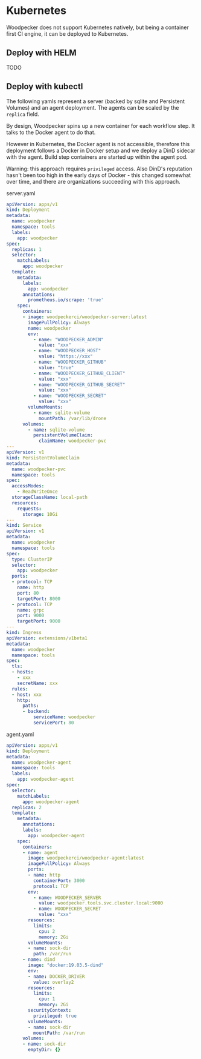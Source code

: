 # Kubernetes

Woodpecker does not support Kubernetes natively, but being a container first CI engine, it can be deployed to Kubernetes.

## Deploy with HELM

TODO

## Deploy with kubectl

The following yamls represent a server (backed by sqlite and Persistent Volumes) and an agent deployment. The agents can be scaled by the `replica` field.

By design, Woodpecker spins up a new container for each workflow step. It talks to the Docker agent to do that.

However in Kubernetes, the Docker agent is not accessible, therefore this deployment follows a Docker in Docker setup and we deploy a DinD sidecar with the agent.
Build step containers are started up within the agent pod.

Warning: this approach requires `privileged` access. Also DinD's reputation hasn't been too high in the early days of Docker - this changed somewhat over time, and there are organizations succeeding with this approach.

server.yaml
```yaml
apiVersion: apps/v1
kind: Deployment
metadata:
  name: woodpecker
  namespace: tools
  labels:
    app: woodpecker
spec:
  replicas: 1
  selector:
    matchLabels:
      app: woodpecker
  template:
    metadata:
      labels:
        app: woodpecker
      annotations:
        prometheus.io/scrape: 'true'
    spec:
      containers:
      - image: woodpeckerci/woodpecker-server:latest
        imagePullPolicy: Always
        name: woodpecker
        env:
          - name: "WOODPECKER_ADMIN"
            value: "xxx"
          - name: "WOODPECKER_HOST"
            value: "https://xxx"
          - name: "WOODPECKER_GITHUB"
            value: "true"
          - name: "WOODPECKER_GITHUB_CLIENT"
            value: "xxx"
          - name: "WOODPECKER_GITHUB_SECRET"
            value: "xxx"
          - name: "WOODPECKER_SECRET"
            value: "xxx"
        volumeMounts:
          - name: sqlite-volume
            mountPath: /var/lib/drone
      volumes:
        - name: sqlite-volume
          persistentVolumeClaim:
            claimName: woodpecker-pvc
---
apiVersion: v1
kind: PersistentVolumeClaim
metadata:
  name: woodpecker-pvc
  namespace: tools
spec:
  accessModes:
    - ReadWriteOnce
  storageClassName: local-path
  resources:
    requests:
      storage: 10Gi
---
kind: Service
apiVersion: v1
metadata:
  name: woodpecker
  namespace: tools
spec:
  type: ClusterIP
  selector:
    app: woodpecker
  ports:
  - protocol: TCP
    name: http
    port: 80
    targetPort: 8000
  - protocol: TCP
    name: grpc
    port: 9000
    targetPort: 9000
---
kind: Ingress
apiVersion: extensions/v1beta1
metadata:
  name: woodpecker
  namespace: tools
spec:
  tls:
  - hosts:
    - xxx
    secretName: xxx
  rules:
  - host: xxx
    http:
      paths:
      - backend:
          serviceName: woodpecker
          servicePort: 80
```

agent.yaml
```yaml
apiVersion: apps/v1
kind: Deployment
metadata:
  name: woodpecker-agent
  namespace: tools
  labels:
    app: woodpecker-agent
spec:
  selector:
    matchLabels:
      app: woodpecker-agent
  replicas: 2
  template:
    metadata:
      annotations:
      labels:
        app: woodpecker-agent
    spec:
      containers:
      - name: agent
        image: woodpeckerci/woodpecker-agent:latest
        imagePullPolicy: Always
        ports:
        - name: http
          containerPort: 3000
          protocol: TCP
        env:
          - name: WOODPECKER_SERVER
            value: woodpecker.tools.svc.cluster.local:9000
          - name: WOODPECKER_SECRET
            value: "xxx"
        resources:
          limits:
            cpu: 2
            memory: 2Gi
        volumeMounts:
        - name: sock-dir
          path: /var/run
      - name: dind
        image: "docker:19.03.5-dind"
        env:
        - name: DOCKER_DRIVER
          value: overlay2
        resources:
          limits:
            cpu: 1
            memory: 2Gi
        securityContext:
          privileged: true
        volumeMounts:
        - name: sock-dir
          mountPath: /var/run
      volumes:
      - name: sock-dir
        emptyDir: {}
```

